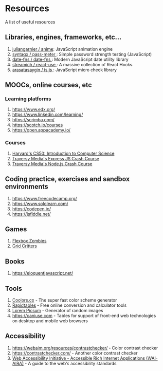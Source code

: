 # Resources
A list of useful resources

## Libraries, engines, frameworks, etc...
1. [juliangarnier / anime](https://github.com/juliangarnier/anime): JavaScript animation engine 
1. [syntaqx / pass-meter ](https://github.com/syntaqx/pass-meter): Simple password strength testing (JavaScript)
1. [date-fns / date-fns ](https://github.com/date-fns/date-fns): Modern JavaScript date utility library
1. [streamich / react-use ](https://github.com/streamich/react-use): A massive collection of React Hooks
1. [arasatasaygin / is.js ](https://github.com/arasatasaygin/is.js): JavaScript micro check library 

## MOOCs, online courses, etc

### Learning platforms 
1. https://www.edx.org/
1. https://www.linkedin.com/learning/
1. https://scrimba.com/
1. https://scotch.io/courses
1. https://open.appacademy.io/

### Courses
1. [Harvard's CS50: Introduction to Computer Science](https://courses.edx.org/courses/course-v1:HarvardX+CS50+X/course/)
1. [Traversy Media's Express JS Crash Course](https://www.youtube.com/watch?v=L72fhGm1tfE)
1. [Traversy Media's Node.js Crash Course](https://www.youtube.com/watch?v=fBNz5xF-Kx4)

## Coding practice, exercises and sandbox environments
1. https://www.freecodecamp.org/
1. https://www.sololearn.com/
1. https://codepen.io/
1. https://jsfiddle.net/

## Games
1. [Flexbox Zombies](https://flexboxzombies.com/p/flexbox-zombies)
1. [Grid Critters](https://gridcritters.com/)

## Books
1. https://eloquentjavascript.net/

## Tools
1. [Coolors.co](https://coolors.co/) - The super fast color scheme generator
1. [Rapidtables](https://www.rapidtables.com/) - Free online conversion and calculator tools
1. [Lorem Picsum](https://picsum.photos/) - Generator of random images
1. https://caniuse.com - Tables for support of front-end web technologies on desktop and mobile web browsers


## Accessibility
1. https://webaim.org/resources/contrastchecker/ - Color contrast checker
1. https://contrastchecker.com/ - Another color contrast checker
1. [Web Accessibility Initiative -  Accessible Rich Internet Applications (WAI-AIRA)](https://www.w3.org/WAI/standards-guidelines/aria/) - A guide to the web's accessibility standards
